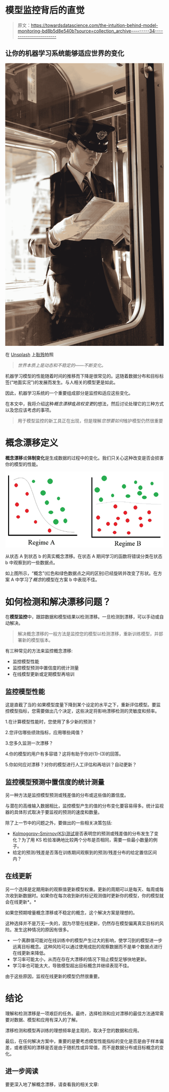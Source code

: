 # 模型监控背后的直觉

> 原文：<https://towardsdatascience.com/the-intuition-behind-model-monitoring-bd8b5d8e540b?source=collection_archive---------34----------------------->

## 让你的机器学习系统能够适应世界的变化

![](img/dfa8dd2d4dac1aa70489c104c37776ea.png)

在 [Unsplash](https://unsplash.com?utm_source=medium&utm_medium=referral) 上[耿玲](https://unsplash.com/@keringling?utm_source=medium&utm_medium=referral)拍照

> *世界本质上是动态和不稳定的——不断变化。*

机器学习模型的性能随着时间的推移而下降是很常见的。这随着数据分布和目标标签(“地面实况”)的发展而发生。与人相关的模型更是如此。

因此，机器学习系统的一个重要组成部分是监控和适应这些变化。

在本文中，我将介绍这种*概念漂移*或*政权变更*的想法，然后讨论处理它的三种方式以及您应该考虑的事项。

> 用于模型监控的新工具正在出现，但是理解*您想要如何*维护模型仍然很重要

# 概念漂移定义

**概念漂移**或**体制变化**是生成数据的过程中的变化。我们只关心这种改变是否会损害你的模型的性能。

![](img/96e4635537213e39a2333f7c6f17ff0f.png)

从状态 A 到状态 b 的真实概念漂移。在状态 A 期间学习的函数将错误分类在状态 b 中观察到的一些数据点。

如上图所示，“概念”(红色和绿色数据点之间的区别)已经旋转并改变了形状。在方案 A 中学习了*概念*的模型在方案 b 中表现不佳。

# 如何检测和解决漂移问题？

在**模型监控**中，跟踪数据和模型结果以检测漂移。一旦检测到漂移，可以手动或自动解决。

> 解决概念漂移的一般方法是监控您的模型以检测漂移，重新训练模型，并部署新的模型版本。

有三种常见的方法来监控概念漂移:

*   监控模型性能
*   监控模型预测中置信度的统计测量
*   在线模型更新或定期模型再培训

## 监控模型性能

这是直截了当的:如果模型度量下降到某个设定的水平之下，重新评估模型。要监控模型指标，您需要做出几个决定，这些决定将影响漂移检测的灵敏度和频率。

1.在计算模型性能时，您使用了多少新的预测？

2.您评估哪些绩效指标，应用哪些阈值？

3.您多久监测一次漂移？

4.你的模型的用户有多容错？这将有助于你对(1)-(3)的回答。

5.你如何应对漂移？对你的模型进行人工评估和再培训？自动更新？

## 监控模型预测中置信度的统计测量

另一种方法是监控模型预测或残差值的分布或这些值的置信度。

与潜在的高维输入数据相比，监控模型产生的值的分布变化要容易得多。统计监视器的具体形式取决于要监视的预测的速度和数量。

除了上一节中的问题之外，要做出的一些相关决策包括:

*   [Kolmogorov–Smirnov(KS)测试](https://en.wikipedia.org/wiki/Kolmogorov%E2%80%93Smirnov_test)是否表明您的预测或残差值的分布发生了变化？为了用 KS 检验准确地比较两个分布是否相同，需要一些最小数量的例子。
*   给定的预测/残差是否落在训练期间观察到的预测/残差分布的给定置信区间内？

## 在线更新

另一个选择是定期用新的观察值更新模型权重。更新的周期可以是每天、每周或每次收到新数据时。如果你在每次收到新的标记观测值时更新你的模型，你的模型就会在线更新*。*

如果您预期增量概念漂移或不稳定的概念，这个解决方案是理想的。

这种选择并不是万无一失的，因为尽管在线更新，仍然存在模型偏离真实目标的风险。发生这种情况的原因有很多。

*   一个离群值可能对在线训练中的模型产生过大的影响，使学习到的模型进一步远离目标概念。这种风险可以通过使用成批的观察数据而不是单个数据点进行在线更新来降低。
*   学习率可能太小，从而在存在大漂移的情况下阻止模型足够快地更新。
*   学习率也可能太大，导致模型超出目标概念并继续表现不佳。

由于这些原因，监视在线更新的模型仍然很重要。

# 结论

理解和检测漂移是一项艰巨的任务。最终，选择检测和应对漂移的最佳方法通常需要对数据、模型和应用有深入的了解。

漂移检测和模型再训练的理想频率是主观的，取决于您的数据和应用。

最后，在任何解决方案中，重要的是要考虑模型性能指标的变化是否是由于样本偏差，或者感知的漂移是否是由于随机性或异常值，而不是数据分布或目标概念的变化。

## 进一步阅读

要更深入地了解概念漂移，请查看我的相关文章:

</concept-drift-can-ruin-your-model-performance-and-how-to-address-it-dff08f97e29b> 